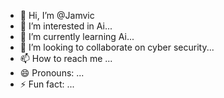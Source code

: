 - 👋 Hi, I’m @Jamvic
- 👀 I’m interested in Ai...
- 🌱 I’m currently learning Ai...
- 💞️ I’m looking to collaborate on cyber security...
- 📫 How to reach me ...
- 😄 Pronouns: ...
- ⚡ Fun fact: ...

<!---
Jamvic/Jamvic is a ✨ special ✨ repository because its `README.md` (this file) appears on your GitHub profile.
You can click the Preview link to take a look at your changes.
---
